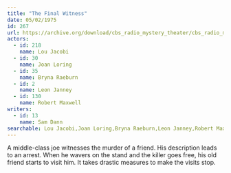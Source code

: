 ```yaml
---
title: "The Final Witness"
date: 05/02/1975
id: 267
url: https://archive.org/download/cbs_radio_mystery_theater/cbs_radio_mystery_theater-0251-0300.zip/cbs_radio_mystery_theater-0251-0300%2Fcbsrmt_0267_the_final_witness.mp3
actors:  
  - id: 218
    name: Lou Jacobi  
  - id: 30
    name: Joan Loring  
  - id: 35
    name: Bryna Raeburn  
  - id: 2
    name: Leon Janney  
  - id: 130
    name: Robert Maxwell
writers:  
  - id: 13
    name: Sam Dann
searchable: Lou Jacobi,Joan Loring,Bryna Raeburn,Leon Janney,Robert Maxwell Sam Dann
---
```

A middle-class joe witnesses the murder of a friend. His description leads to an arrest. When he wavers on the stand and the killer goes free, his old friend starts to visit him. It takes drastic measures to make the visits stop.